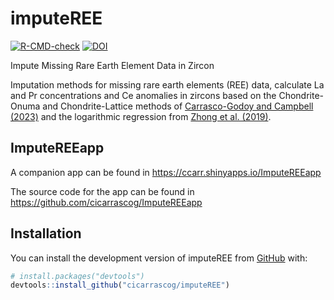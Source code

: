 
<!-- README.md is generated from README.Rmd. Please edit that file -->

# imputeREE

<!-- badges: start -->

[![R-CMD-check](https://github.com/cicarrascog/imputeREE/actions/workflows/R-CMD-check.yaml/badge.svg)](https://github.com/cicarrascog/imputeREE/actions/workflows/R-CMD-check.yaml)
[![DOI](https://zenodo.org/badge/513134235.svg)](https://zenodo.org/doi/10.5281/zenodo.8086692)
<!-- badges: end -->

Impute Missing Rare Earth Element Data in Zircon

Imputation methods for missing rare earth elements (REE) data, calculate
La and Pr concentrations and Ce anomalies in zircons based on the
Chondrite-Onuma and Chondrite-Lattice methods of [Carrasco-Godoy and
Campbell
(2023)](https://link.springer.com/article/10.1007/s00710-019-00682-y)
and the logarithmic regression from [Zhong et al.
(2019)](https://link.springer.com/article/10.1007/s00710-019-00682-y).

## ImputeREEapp

A companion app can be found in
<https://ccarr.shinyapps.io/ImputeREEapp>

The source code for the app can be found in
<https://github.com/cicarrascog/ImputeREEapp>

## Installation

You can install the development version of imputeREE from
[GitHub](https://github.com/) with:

``` r
# install.packages("devtools")
devtools::install_github("cicarrascog/imputeREE")
```
